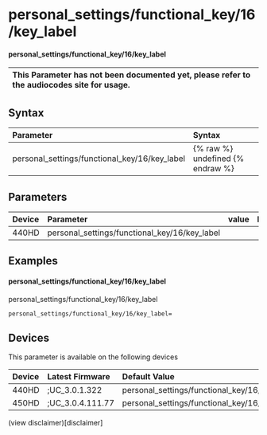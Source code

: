 ﻿---
description: personal_settings/functional_key/16/key_label
search:
    keywords: ['personal_settings','functional_key','16','key_label']
---

# personal_settings/functional_key/16/key_label

#### personal_settings/functional_key/16/key_label


| This Parameter has not been documented yet, please refer to the audiocodes site for usage.  |
| :--- |

## Syntax
| Parameter | Syntax |
| :--- | :--- |
|personal_settings/functional_key/16/key_label | {% raw %} undefined {% endraw %} |

## Parameters
|Device|Parameter|value|Description|
|:---|:---|:---|:---|
| 440HD | personal_settings/functional_key/16/key_label |  |  |

## Examples
#### personal_settings/functional_key/16/key_label

personal_settings/functional_key/16/key_label

```
personal_settings/functional_key/16/key_label=
```

## Devices
This parameter is available on the following devices

| Device | Latest Firmware | Default Value |
|:---|:---|:---|
| 440HD | ;UC_3.0.1.322 | personal_settings/functional_key/16/key_label= 
| 450HD | ;UC_3.0.4.111.77 | personal_settings/functional_key/16/key_label= 

(view disclaimer)[disclaimer]
